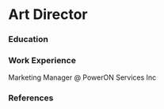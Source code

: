 # Art Director

### Education

### Work Experience
Marketing Manager @ PowerON Services Inc

### References
